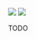 ![](https://img.shields.io/github/license/Woody230/CSharpExtensions)
[![](https://img.shields.io/nuget/v/Woody230.AspNetCore.App)](https://www.nuget.org/packages/Woody230.AspNetCore.App)

TODO